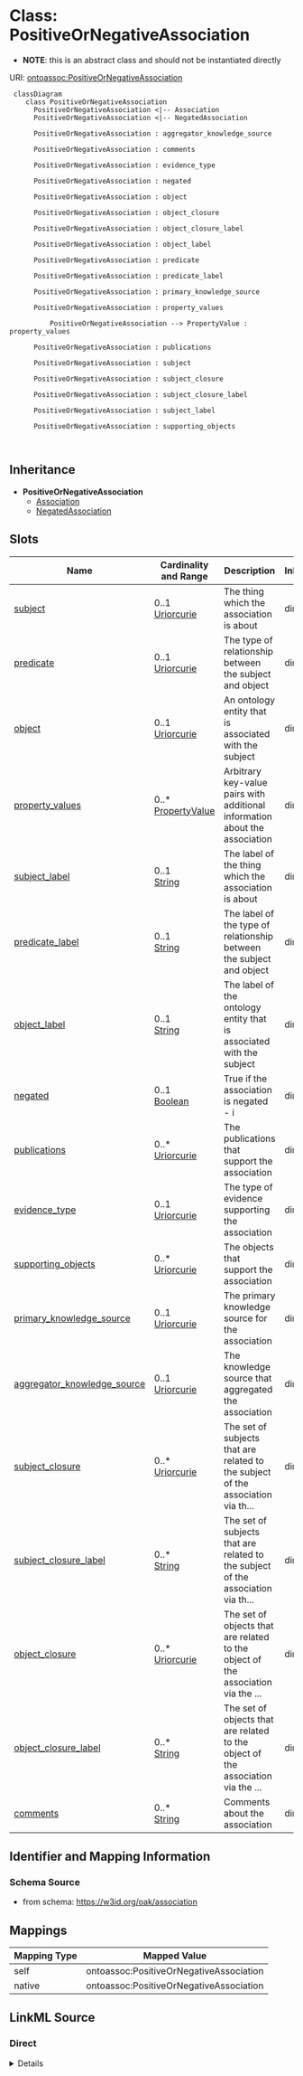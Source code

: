 # Class: PositiveOrNegativeAssociation


* __NOTE__: this is an abstract class and should not be instantiated directly


URI: [ontoassoc:PositiveOrNegativeAssociation](https://w3id.org/oak/association/PositiveOrNegativeAssociation)




```{mermaid}
 classDiagram
    class PositiveOrNegativeAssociation
      PositiveOrNegativeAssociation <|-- Association
      PositiveOrNegativeAssociation <|-- NegatedAssociation
      
      PositiveOrNegativeAssociation : aggregator_knowledge_source
        
      PositiveOrNegativeAssociation : comments
        
      PositiveOrNegativeAssociation : evidence_type
        
      PositiveOrNegativeAssociation : negated
        
      PositiveOrNegativeAssociation : object
        
      PositiveOrNegativeAssociation : object_closure
        
      PositiveOrNegativeAssociation : object_closure_label
        
      PositiveOrNegativeAssociation : object_label
        
      PositiveOrNegativeAssociation : predicate
        
      PositiveOrNegativeAssociation : predicate_label
        
      PositiveOrNegativeAssociation : primary_knowledge_source
        
      PositiveOrNegativeAssociation : property_values
        
          PositiveOrNegativeAssociation --> PropertyValue : property_values
        
      PositiveOrNegativeAssociation : publications
        
      PositiveOrNegativeAssociation : subject
        
      PositiveOrNegativeAssociation : subject_closure
        
      PositiveOrNegativeAssociation : subject_closure_label
        
      PositiveOrNegativeAssociation : subject_label
        
      PositiveOrNegativeAssociation : supporting_objects
        
      
```





## Inheritance
* **PositiveOrNegativeAssociation**
    * [Association](Association.md)
    * [NegatedAssociation](NegatedAssociation.md)



## Slots

| Name | Cardinality and Range | Description | Inheritance |
| ---  | --- | --- | --- |
| [subject](subject.md) | 0..1 <br/> [Uriorcurie](Uriorcurie.md) | The thing which the association is about | direct |
| [predicate](predicate.md) | 0..1 <br/> [Uriorcurie](Uriorcurie.md) | The type of relationship between the subject and object | direct |
| [object](object.md) | 0..1 <br/> [Uriorcurie](Uriorcurie.md) | An ontology entity that is associated with the subject | direct |
| [property_values](property_values.md) | 0..* <br/> [PropertyValue](PropertyValue.md) | Arbitrary key-value pairs with additional information about the association | direct |
| [subject_label](subject_label.md) | 0..1 <br/> [String](String.md) | The label of the thing which the association is about | direct |
| [predicate_label](predicate_label.md) | 0..1 <br/> [String](String.md) | The label of the type of relationship between the subject and object | direct |
| [object_label](object_label.md) | 0..1 <br/> [String](String.md) | The label of the ontology entity that is associated with the subject | direct |
| [negated](negated.md) | 0..1 <br/> [Boolean](Boolean.md) | True if the association is negated - i | direct |
| [publications](publications.md) | 0..* <br/> [Uriorcurie](Uriorcurie.md) | The publications that support the association | direct |
| [evidence_type](evidence_type.md) | 0..1 <br/> [Uriorcurie](Uriorcurie.md) | The type of evidence supporting the association | direct |
| [supporting_objects](supporting_objects.md) | 0..* <br/> [Uriorcurie](Uriorcurie.md) | The objects that support the association | direct |
| [primary_knowledge_source](primary_knowledge_source.md) | 0..1 <br/> [Uriorcurie](Uriorcurie.md) | The primary knowledge source for the association | direct |
| [aggregator_knowledge_source](aggregator_knowledge_source.md) | 0..1 <br/> [Uriorcurie](Uriorcurie.md) | The knowledge source that aggregated the association | direct |
| [subject_closure](subject_closure.md) | 0..* <br/> [Uriorcurie](Uriorcurie.md) | The set of subjects that are related to the subject of the association via th... | direct |
| [subject_closure_label](subject_closure_label.md) | 0..* <br/> [String](String.md) | The set of subjects that are related to the subject of the association via th... | direct |
| [object_closure](object_closure.md) | 0..* <br/> [Uriorcurie](Uriorcurie.md) | The set of objects that are related to the object of the association via the ... | direct |
| [object_closure_label](object_closure_label.md) | 0..* <br/> [String](String.md) | The set of objects that are related to the object of the association via the ... | direct |
| [comments](comments.md) | 0..* <br/> [String](String.md) | Comments about the association | direct |









## Identifier and Mapping Information







### Schema Source


* from schema: https://w3id.org/oak/association





## Mappings

| Mapping Type | Mapped Value |
| ---  | ---  |
| self | ontoassoc:PositiveOrNegativeAssociation |
| native | ontoassoc:PositiveOrNegativeAssociation |





## LinkML Source

<!-- TODO: investigate https://stackoverflow.com/questions/37606292/how-to-create-tabbed-code-blocks-in-mkdocs-or-sphinx -->

### Direct

<details>
```yaml
name: PositiveOrNegativeAssociation
from_schema: https://w3id.org/oak/association
abstract: true
slots:
- subject
- predicate
- object
- property_values
- subject_label
- predicate_label
- object_label
- negated
- publications
- evidence_type
- supporting_objects
- primary_knowledge_source
- aggregator_knowledge_source
- subject_closure
- subject_closure_label
- object_closure
- object_closure_label
- comments

```
</details>

### Induced

<details>
```yaml
name: PositiveOrNegativeAssociation
from_schema: https://w3id.org/oak/association
abstract: true
attributes:
  subject:
    name: subject
    description: The thing which the association is about.
    comments:
    - it is conventional for the subject to be the "entity" and the object to be the
      ontological descriptor
    from_schema: https://w3id.org/oak/association
    exact_mappings:
    - oa:hasBody
    rank: 1000
    slot_uri: rdf:subject
    alias: subject
    owner: PositiveOrNegativeAssociation
    domain_of:
    - PositiveOrNegativeAssociation
    - AssociationChange
    slot_group: core_triple
    range: uriorcurie
  predicate:
    name: predicate
    description: The type of relationship between the subject and object.
    from_schema: https://w3id.org/oak/association
    rank: 1000
    slot_uri: rdf:predicate
    alias: predicate
    owner: PositiveOrNegativeAssociation
    domain_of:
    - PositiveOrNegativeAssociation
    - PropertyValue
    slot_group: core_triple
    range: uriorcurie
  object:
    name: object
    description: An ontology entity that is associated with the subject.
    comments:
    - it is conventional for the subject to be the "entity" and the object to be the
      ontological descriptor
    from_schema: https://w3id.org/oak/association
    exact_mappings:
    - oa:hasTarget
    rank: 1000
    slot_uri: rdf:object
    alias: object
    owner: PositiveOrNegativeAssociation
    domain_of:
    - PositiveOrNegativeAssociation
    - PropertyValue
    slot_group: core_triple
    range: uriorcurie
  property_values:
    name: property_values
    description: Arbitrary key-value pairs with additional information about the association
    from_schema: https://w3id.org/oak/association
    rank: 1000
    multivalued: true
    alias: property_values
    owner: PositiveOrNegativeAssociation
    domain_of:
    - PositiveOrNegativeAssociation
    range: PropertyValue
    inlined: true
  subject_label:
    name: subject_label
    description: The label of the thing which the association is about.
    from_schema: https://w3id.org/oak/association
    rank: 1000
    mixins:
    - denormalized_slot
    slot_uri: sssom:subject_label
    alias: subject_label
    owner: PositiveOrNegativeAssociation
    domain_of:
    - PositiveOrNegativeAssociation
    range: string
  predicate_label:
    name: predicate_label
    description: The label of the type of relationship between the subject and object.
    from_schema: https://w3id.org/oak/association
    rank: 1000
    mixins:
    - denormalized_slot
    slot_uri: sssom:predicate_label
    alias: predicate_label
    owner: PositiveOrNegativeAssociation
    domain_of:
    - PositiveOrNegativeAssociation
    range: string
  object_label:
    name: object_label
    description: The label of the ontology entity that is associated with the subject.
    from_schema: https://w3id.org/oak/association
    rank: 1000
    mixins:
    - denormalized_slot
    slot_uri: sssom:object_label
    alias: object_label
    owner: PositiveOrNegativeAssociation
    domain_of:
    - PositiveOrNegativeAssociation
    range: string
  negated:
    name: negated
    description: True if the association is negated - i.e the core triple is not true.
    from_schema: https://w3id.org/oak/association
    rank: 1000
    alias: negated
    owner: PositiveOrNegativeAssociation
    domain_of:
    - PositiveOrNegativeAssociation
    range: boolean
  publications:
    name: publications
    description: The publications that support the association
    from_schema: https://w3id.org/oak/association
    rank: 1000
    slot_uri: biolink:publications
    multivalued: true
    alias: publications
    owner: PositiveOrNegativeAssociation
    domain_of:
    - PositiveOrNegativeAssociation
    - AssociationChange
    range: uriorcurie
  evidence_type:
    name: evidence_type
    description: The type of evidence supporting the association
    from_schema: https://w3id.org/oak/association
    rank: 1000
    alias: evidence_type
    owner: PositiveOrNegativeAssociation
    domain_of:
    - PositiveOrNegativeAssociation
    range: uriorcurie
  supporting_objects:
    name: supporting_objects
    description: The objects that support the association
    from_schema: https://w3id.org/oak/association
    rank: 1000
    multivalued: true
    alias: supporting_objects
    owner: PositiveOrNegativeAssociation
    domain_of:
    - PositiveOrNegativeAssociation
    range: uriorcurie
  primary_knowledge_source:
    name: primary_knowledge_source
    description: The primary knowledge source for the association
    from_schema: https://w3id.org/oak/association
    rank: 1000
    slot_uri: biolink:primary_knowledge_source
    alias: primary_knowledge_source
    owner: PositiveOrNegativeAssociation
    domain_of:
    - PositiveOrNegativeAssociation
    - ParserConfiguration
    - AssociationChange
    range: uriorcurie
  aggregator_knowledge_source:
    name: aggregator_knowledge_source
    description: The knowledge source that aggregated the association
    from_schema: https://w3id.org/oak/association
    rank: 1000
    slot_uri: biolink:aggregator_knowledge_source
    alias: aggregator_knowledge_source
    owner: PositiveOrNegativeAssociation
    domain_of:
    - PositiveOrNegativeAssociation
    - ParserConfiguration
    - AssociationChange
    range: uriorcurie
  subject_closure:
    name: subject_closure
    description: The set of subjects that are related to the subject of the association
      via the closure predicates
    from_schema: https://w3id.org/oak/association
    rank: 1000
    multivalued: true
    alias: subject_closure
    owner: PositiveOrNegativeAssociation
    domain_of:
    - PositiveOrNegativeAssociation
    range: uriorcurie
  subject_closure_label:
    name: subject_closure_label
    description: The set of subjects that are related to the subject of the association
      via the closure predicates
    from_schema: https://w3id.org/oak/association
    rank: 1000
    multivalued: true
    alias: subject_closure_label
    owner: PositiveOrNegativeAssociation
    domain_of:
    - PositiveOrNegativeAssociation
    range: string
  object_closure:
    name: object_closure
    description: The set of objects that are related to the object of the association
      via the closure predicates
    from_schema: https://w3id.org/oak/association
    rank: 1000
    multivalued: true
    alias: object_closure
    owner: PositiveOrNegativeAssociation
    domain_of:
    - PositiveOrNegativeAssociation
    range: uriorcurie
  object_closure_label:
    name: object_closure_label
    description: The set of objects that are related to the object of the association
      via the closure predicates
    from_schema: https://w3id.org/oak/association
    rank: 1000
    multivalued: true
    alias: object_closure_label
    owner: PositiveOrNegativeAssociation
    domain_of:
    - PositiveOrNegativeAssociation
    range: string
  comments:
    name: comments
    description: Comments about the association
    from_schema: https://w3id.org/oak/association
    rank: 1000
    slot_uri: rdfs:comment
    multivalued: true
    alias: comments
    owner: PositiveOrNegativeAssociation
    domain_of:
    - PositiveOrNegativeAssociation
    range: string

```
</details>